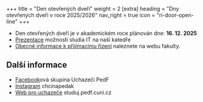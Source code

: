 +++
title = "Den otevřených dveří"
weight = 2
[extra]
heading = "Dny otevřených dveří v roce 2025/2026"
nav_right = true
icon = "ri-door-open-line"
+++

- Den otevřených dveří je v akademickém roce plánován dne: **16. 12. 2025**
- [Prezentace] možností studia IT na naší katedře
- [Obecné informace k přijímacímu řízení][Pedfweb] naleznete na webu fakulty.

## Další informace 
- [Facebook]ová skupina Uchazeči PedF 
- [Instagram] chcinapedak
- [Web pro uchazeče][studuj] studuj.pedf.cuni.cz

[Prezentace]: https://docs.google.com/presentation/d/e/2PACX-1vQMDLtf_XN8emciddhSo7eoBKSSz7yNJhBobO7to1H3FkatpIrK2-UZWU7kx5DqdqxNPh9HacC-RRKC/pub?start=false&loop=false&delayms=3000
[PedFweb]: https://pedf.cuni.cz/PEDF-1478.html
[Facebook]: https://www.facebook.com/groups/516745596696847/ 
[Instagram]: https://www.instagram.com/chcinapedak/
[studuj]: https://www.studuj.pedf.cuni.cz/